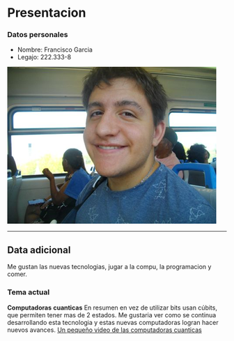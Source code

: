 
# Presentacion #

###  Datos personales ###
  * Nombre: Francisco Garcia
  * Legajo: 222.333-8
    
![foto de presntacion](foto_presentacion.jpg)

---
## Data adicional ##
Me gustan las nuevas tecnologias, jugar a la compu, la programacion y comer.

### Tema actual ###

**Computadoras** **cuanticas**
En resumen en vez de utilizar bits usan cúbits, que permiten tener mas de 2 estados.
Me gustaria ver como se continua  desarrollando esta tecnologia y estas nuevas 
computadoras logran hacer nuevos avances. [Un pequeño video de las computadoras cuanticas](https://www.youtube.com/watch?v=xymGpIeNc88)



<!--Felicidades enconctraste el ester egg. https://en.wikipedia.org/wiki/Easter_egg_(media) -->

